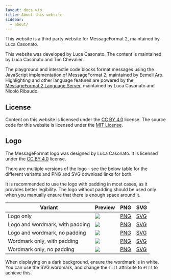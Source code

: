```yaml
---
layout: docs.vto
title: About this website
sidebar:
  - about/
---
```


This website is a third party website for MessageFormat 2, maintained by Luca
Casonato.

This website was developed by Luca Casonato. The content is maintained by Luca
Casonato and Tim Chevalier.

The playground and interactie code blocks format messages using the JavaScript
implementation of MessageFormat 2, maintained by Eemeli Aro. Highlighting and
other language features are powered by the
[MessageFormat 2 Language Server](https://github.com/lucacasonato/mf2-tools),
maintained by Luca Casonato and Nicolò Ribaudo.

## License

Content on this website is licensed under the
[CC BY 4.0](https://creativecommons.org/licenses/by/4.0/) license. The source
code for this website is licensed under the
[MIT License](https://opensource.org/licenses/MIT).

## Logo

The MessageFormat logo was designed by Luca Casonato. It is licensed under the
[CC BY 4.0](https://creativecommons.org/licenses/by/4.0/) license.

There are multiple versions of the logo - see the below table for the different
variants and PNG and SVG download links for both.

It is recommended to use the logo with padding in most cases, as it provides
better legibility. The logo without padding should be used only when you
manually ensure that there is enough space around it.

| Variant                         | Preview                                                                                           | PNG                                                       | SVG                                                       |
| ------------------------------- | ------------------------------------------------------------------------------------------------- | --------------------------------------------------------- | --------------------------------------------------------- |
| Logo only                       | <div><img src="/static/logos/no-padding/mf2-logo-only.svg" class="border max-h-20"></div>         | [PNG](/static/logos/no-padding/mf2-logo-only.png)         | [SVG](/static/logos/no-padding/mf2-logo-only.svg)         |
| Logo and wordmark, with padding | <div><img src="/static/logos/padding/mf2-logo-and-wordmark.svg" class="border max-h-12"></div>    | [PNG](/static/logos/padding/mf2-logo-and-wordmark.png)    | [SVG](/static/logos/padding/mf2-logo-and-wordmark.svg)    |
| Logo and wordmark, no padding   | <div><img src="/static/logos/no-padding/mf2-logo-and-wordmark.svg" class="border max-h-10"></div> | [PNG](/static/logos/no-padding/mf2-logo-and-wordmark.png) | [SVG](/static/logos/no-padding/mf2-logo-and-wordmark.svg) |
| Wordmark only, with padding     | <div><img src="/static/logos/padding/mf2-wordmark-only.svg" class="border max-h-12"></div>        | [PNG](/static/logos/padding/mf2-wordmark-only.png)        | [SVG](/static/logos/padding/mf2-wordmark-only.svg)        |
| Wordmark only, no padding       | <div><img src="/static/logos/no-padding/mf2-wordmark-only.svg" class="border max-h-10"></div>     | [PNG](/static/logos/no-padding/mf2-wordmark-only.png)     | [SVG](/static/logos/no-padding/mf2-wordmark-only.svg)     |

When displaying on a dark background, ensure the wordmark is in white. You can
use the SVG wordmark, and change the `fill` attribute to `#fff` to achieve this.
